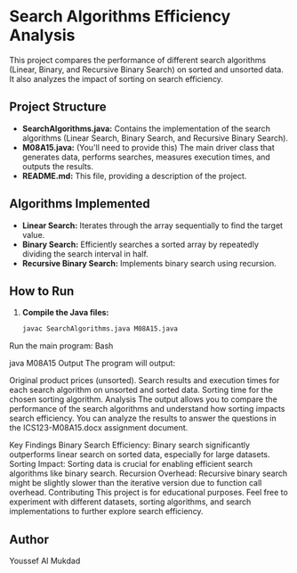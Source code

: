 # Search Algorithms Efficiency Analysis

This project compares the performance of different search algorithms (Linear, Binary, and Recursive Binary Search) on sorted and unsorted data. It also analyzes the impact of sorting on search efficiency.

## Project Structure

* **SearchAlgorithms.java:** Contains the implementation of the search algorithms (Linear Search, Binary Search, and Recursive Binary Search).
* **M08A15.java:**  (You'll need to provide this) The main driver class that generates data, performs searches, measures execution times, and outputs the results.
* **README.md:**  This file, providing a description of the project.

## Algorithms Implemented

* **Linear Search:**  Iterates through the array sequentially to find the target value.
* **Binary Search:**  Efficiently searches a sorted array by repeatedly dividing the search interval in half.
* **Recursive Binary Search:**  Implements binary search using recursion.

## How to Run

1. **Compile the Java files:**
   ```bash
   javac SearchAlgorithms.java M08A15.java 
Run the main program:
Bash

java M08A15
Output
The program will output:

Original product prices (unsorted).
Search results and execution times for each search algorithm on unsorted and sorted data.
Sorting time for the chosen sorting algorithm.
Analysis
The output allows you to compare the performance of the search algorithms and understand how sorting impacts search efficiency. You can analyze the results to answer the questions in the ICS123-M08A15.docx assignment document.

Key Findings
Binary Search Efficiency: Binary search significantly outperforms linear search on sorted data, especially for large datasets.
Sorting Impact: Sorting data is crucial for enabling efficient search algorithms like binary search.
Recursion Overhead: Recursive binary search might be slightly slower than the iterative version due to function call overhead.
Contributing
This project is for educational purposes. Feel free to experiment with different datasets, sorting algorithms, and search implementations to further explore search efficiency.

## Author

Youssef Al Mukdad
